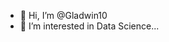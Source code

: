 - 👋 Hi, I’m @Gladwin10
- 👀 I’m interested in Data Science...

<!---
Gladwin10/Gladwin10 is a ✨ special ✨ repository because its `README.md` (this file) appears on your GitHub profile.
You can click the Preview link to take a look at your changes.
--->
